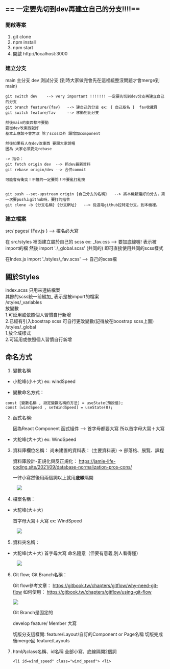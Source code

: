 ## == 一定要先切到dev再建立自己的分支!!!!==


### 開啟專案
1. git clone    
2. npm install   
3. npm start   
4. 開啟 http://localhost:3000

### 建立分支

main 主分支
dev 測試分支 (到時大家做完會先在這裡統整沒問題才會merge到main)

```
git switch dev    --> very important !!!!!!! 一定要先切到dev分支再建立自己的分支
git branch feature/{fav}   --> 建自己的分支 ex: { 自己取名 }  fav收藏頁
git switch feature/fav     --> 移動到此分支

然後main的東西都不要動
要從dev改東西就好
基本上應該不會常改 除了scss以外 跟增加component

然後如果有人在dev改東西 要跟大家說喔
因為 大家必須要先rebase

-> 指令： 
git fetch origin dev  --> 抓dev最新資料
git rebase origin/dev --> 合併commit

可能會有衝突！不懂的一定要問！不要亂打亂按


git push --set-upstream origin {自己分支的名稱}   --> 將本機新建好的分支，第一次要push上github時，要打的指令
git clone -b {分支名稱} {分支網址}   --> 從遠端github拉特定分支，到本機裡。

```

### 建立檔案

src/ pages/ {Fav.js }    --> 檔名必大寫

在 src/styles 裡面建立屬於自己的 scss 
ex: _fav.css  --> 要加底線喔! 表示被import的檔
然後 import './_global.scss' (共同的)
即可直接使用共同的scss樣式


在Index.js import './styles/_fav.scss' --> 自己的scss檔

## 關於Styles
index.scss 只用來連結檔案  
其餘的scss統一前綴加_ 表示是被import的檔案  
/styles/_variables  
放變數  
1.可延用或依照個人習慣自行新增  
2.已經有引入boostrap scss 可自行更改變數(記得放在boostrap scss上面)  
/styles/_global  
1.放全域樣式  
2.可延用或依照個人習慣自行新增  



## 命名方式

1. 變數名稱

- 小駝峰(小＋大)
    ex: windSpeed
    
- 變數命名方式：
```javascript=
const [變數名稱 , 設定變數名稱的方法] = useState(預設值);
const [windSpeed , setWindSpeed] = useState(0);
```
2. 函式名稱:

    因為React Component 函式組件 
    —> 首字母都要大寫
    所以首字母大寫＋大寫
- 大駝峰(大＋大)
    ex: WindSpeed 
    
    
3. 資料庫欄位名稱：
    尚未建置的資料表：
    (主要資料表) -> 部落格、展覽、課程
    
    資料庫設計-正規化與反正規化：
    https://jamie-life-coding.site/2021/09/database-normalization-pros-cons/
    
    一律小寫然後用兩個詞以上就用**底線**隔開
    
     &nbsp; &nbsp;![](https://i.imgur.com/mwuhjcY.jpg)
     
4. 檔案名稱：
- 大駝峰(大＋大)

    首字母大寫＋大寫
    ex: WindSpeed

    &nbsp; &nbsp;![](https://i.imgur.com/WSyFq7n.jpg)
    
5. 資料夾名稱：
- 大駝峰(大＋大)
    首字母大寫
    命名隨意（但要有意義,別人看得懂）

    &nbsp; &nbsp;![](https://i.imgur.com/uvXxk6g.jpg)
    
6. Git flow; Git Branch名稱：

    Git flow參考文章：
    https://gitbook.tw/chapters/gitflow/why-need-git-flow
    如何使用：
    https://gitbook.tw/chapters/gitflow/using-git-flow
    
    ![](https://i.imgur.com/LO07k7Z.jpg)

    Git Branch是固定的
    
    develop
    feature/ Member 大寫 

    切版分支這樣開: 
    feature/Layout/自訂的Component or Page名稱
    切版完成後merge回 feature/Layouts 

7. html內class名稱、id名稱
    全部小寫，底線隔開2個詞
    ```
    <li id=wind_speed" class="wind_speed"> <li>
    ```
